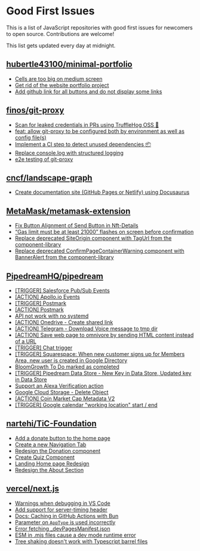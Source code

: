 # Good First Issues

This is a list of JavaScript repositories with good first issues for newcomers to open source. Contributions are welcome!

This list gets updated every day at midnight.

## [hubertle43100/minimal-portfolio](https://github.com/hubertle43100/minimal-portfolio)

- [Cells are too big on medium screen](https://github.com/hubertle43100/minimal-portfolio/issues/21)
- [Get rid of the website portfolio project](https://github.com/hubertle43100/minimal-portfolio/issues/26)
- [Add github link for all buttons and do not display some links](https://github.com/hubertle43100/minimal-portfolio/issues/23)

## [finos/git-proxy](https://github.com/finos/git-proxy)

- [Scan for leaked credentials in PRs using TruffleHog OSS 🐷 ](https://github.com/finos/git-proxy/issues/414)
- [feat: allow git-proxy to be configured both by environment as well as config file(s)](https://github.com/finos/git-proxy/issues/382)
- [Implement a CI step to detect unused dependencies 📦 ](https://github.com/finos/git-proxy/issues/413)
- [Replace console.log with structured logging](https://github.com/finos/git-proxy/issues/399)
- [e2e testing of git-proxy ](https://github.com/finos/git-proxy/issues/394)

## [cncf/landscape-graph](https://github.com/cncf/landscape-graph)

- [Create documentation site (GitHub Pages or Netlify) using Docusaurus](https://github.com/cncf/landscape-graph/issues/97)

## [MetaMask/metamask-extension](https://github.com/MetaMask/metamask-extension)

- [Fix Button Alignment of Send Button in Nft-Details](https://github.com/MetaMask/metamask-extension/issues/20050)
- [“Gas limit must be at least 21000” flashes on screen before confirmation](https://github.com/MetaMask/metamask-extension/issues/9345)
- [Replace deprecated SiteOrigin component with TagUrl from the component-library](https://github.com/MetaMask/metamask-extension/issues/20489)
- [Replace deprecated ConfirmPageContainerWarning component with BannerAlert from the component-library](https://github.com/MetaMask/metamask-extension/issues/20466)

## [PipedreamHQ/pipedream](https://github.com/PipedreamHQ/pipedream)

- [[TRIGGER] Salesforce Pub/Sub Events](https://github.com/PipedreamHQ/pipedream/issues/10212)
- [[ACTION] Apollo.io Events](https://github.com/PipedreamHQ/pipedream/issues/10007)
- [[TRIGGER] Postmark](https://github.com/PipedreamHQ/pipedream/issues/9932)
- [[ACTION] Postmark](https://github.com/PipedreamHQ/pipedream/issues/9933)
- [API not work with no systemd](https://github.com/PipedreamHQ/pipedream/issues/10151)
- [[ACTION] Onedrive - Create shared link](https://github.com/PipedreamHQ/pipedream/issues/9965)
- [[ACTION] Telegram - Download Voice message to tmp dir](https://github.com/PipedreamHQ/pipedream/issues/6162)
- [[ACTION] Save web page to omnivore by sending HTML content instead of a URL](https://github.com/PipedreamHQ/pipedream/issues/9898)
- [[TRIGGER] Chat trigger](https://github.com/PipedreamHQ/pipedream/issues/9856)
- [[TRIGGER] Squarespace: When new customer signs up for Members Area, new user is created in Google Directory](https://github.com/PipedreamHQ/pipedream/issues/7311)
- [BloomGrowth To Do marked as completed](https://github.com/PipedreamHQ/pipedream/issues/9830)
- [[TRIGGER] Pipedream Data Store - New Key in Data Store, Updated key in Data Store](https://github.com/PipedreamHQ/pipedream/issues/9408)
- [Support an Alexa Verification action](https://github.com/PipedreamHQ/pipedream/issues/55)
- [Google Cloud Storage - Delete Object](https://github.com/PipedreamHQ/pipedream/issues/9035)
- [[ACTION] Coin Market Cap Metadata V2](https://github.com/PipedreamHQ/pipedream/issues/9431)
- [[TRIGGER] Google calendar "working location" start / end](https://github.com/PipedreamHQ/pipedream/issues/9768)

## [nartehi/TiC-Foundation](https://github.com/nartehi/TiC-Foundation)

- [Add a donate button to the home page](https://github.com/nartehi/TiC-Foundation/issues/12)
- [Create a new Navigation Tab](https://github.com/nartehi/TiC-Foundation/issues/13)
- [Redesign the Donation component](https://github.com/nartehi/TiC-Foundation/issues/14)
- [Create Quiz Component](https://github.com/nartehi/TiC-Foundation/issues/16)
- [Landing Home page Redesign](https://github.com/nartehi/TiC-Foundation/issues/4)
- [Redesign the About Section](https://github.com/nartehi/TiC-Foundation/issues/7)

## [vercel/next.js](https://github.com/vercel/next.js)

- [Warnings when debugging in VS Code](https://github.com/vercel/next.js/issues/24349)
- [Add support for server-timing header](https://github.com/vercel/next.js/issues/12382)
- [Docs: Caching in GitHub Actions with Bun](https://github.com/vercel/next.js/issues/57079)
- [Parameter on `AppType` is used incorrectly](https://github.com/vercel/next.js/issues/42846)
- [Error fetching _devPagesManifest.json](https://github.com/vercel/next.js/issues/17274)
- [ESM in .mjs files cause a dev mode runtime error](https://github.com/vercel/next.js/issues/17806)
- [Tree shaking doesn't work with Typescript barrel files](https://github.com/vercel/next.js/issues/12557)

